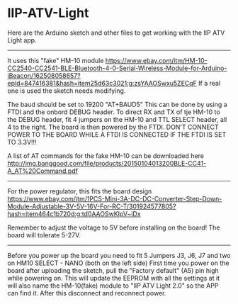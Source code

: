 # IIP-ATV-Light

Here are the Arduino sketch and other files to get working with the IIP ATV Light app.

----------------------------------------------------------------------------------------------------------------------------

It uses this "fake" HM-10 module https://www.ebay.com/itm/HM-10-CC2540-CC2541-BLE-Bluetooth-4-0-Serial-Wireless-Module-for-Arduino-iBeacon/162508058657?epid=847416381&hash=item25d63c3021:g:zsYAAOSwxu5ZECqF
If a real one is used the sketch needs modifying.

The baud should be set to 19200 "AT+BAUD5"
This can be done by using a FTDI and the onbord DEBUG header.
To direct RX and TX of tje HM-10 to the DEBUG header, fit 4 jumpers on the HM-10 and TTL SELECT header, all 4 to the right.
The board is then powered by the FTDI.
DON'T CONNECT POWER TO THE BOARD WHILE A FTDI IS CONNECTED IF THE FTDI IS SET TO 3.3V!!!

A list of AT commands for the fake HM-10 can be downloaded here http://img.banggood.com/file/products/20150104013200BLE-CC41-A_AT%20Command.pdf

----------------------------------------------------------------------------------------------------------------------------

For the power regulator, this fits the board design https://www.ebay.com/itm/1PCS-Mini-3A-DC-DC-Converter-Step-Down-Module-Adjustable-3V-5V-16V-For-RC-T/301924577805?hash=item464c1b720d:g:td0AAOSwKIpV~iDx

Remember to adjust the voltage to 5V before installing on the board!
The board will tolerate 5-27V.

----------------------------------------------------------------------------------------------------------------------------

Before you power up the board you need to fit 5 Jumpers
J3, J6, J7 and two on HM10 SELECT - NANO (both on the left side)
First time you power on the board after uploading the sketch, pull the "Factory default" (A5) pin high while powering on.
This will update the EEPROM with all the settings at it will also name the HM-10(fake) module to "IIP ATV Light 2.0" so the APP can find it.
After this disconnect and reconnect power.


